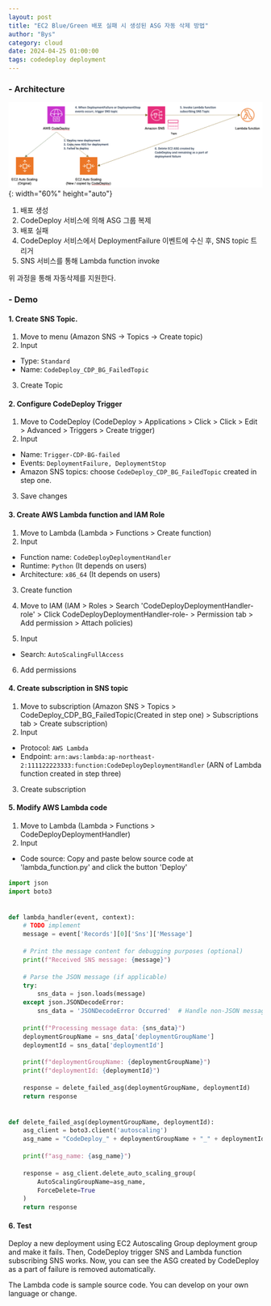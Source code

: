 ```yaml
---
layout: post
title: "EC2 Blue/Green 배포 실패 시 생성된 ASG 자동 삭제 방법"
author: "Bys"
category: cloud
date: 2024-04-25 01:00:00
tags: codedeploy deployment
---
```


### - Architecture

![cdp-asg-architecture](/assets/it/cloud/codeseries/cdp-asg-architecture.png){: width="60%" height="auto"}  

1. 배포 생성
2. CodeDeploy 서비스에 의해 ASG 그룹 복제
3. 배포 실패
4. CodeDeploy 서비스에서 DeploymentFailure 이벤트에 수신 후, SNS topic 트리거
5. SNS 서비스를 통해 Lambda function invoke

위 과정을 통해 자동삭제를 지원한다.  


### - Demo
#### 1. Create SNS Topic. 
1. Move to menu (Amazon SNS -> Topics -> Create topic)
2. Input
  - Type: `Standard`
  - Name: `CodeDeploy_CDP_BG_FailedTopic`
3. Create Topic


#### 2. Configure CodeDeploy Trigger
1. Move to CodeDeploy (CodeDeploy > Applications > Click <application-name> > Click <deployment-group-name> > Edit > Advanced > Triggers > Create trigger)
2. Input
  - Name: `Trigger-CDP-BG-failed`
  - Events: `DeploymentFailure, DeploymentStop`
  - Amazon SNS topics: choose `CodeDeploy_CDP_BG_FailedTopic` created in step one.
3. Save changes


#### 3. Create AWS Lambda function and IAM Role
1. Move to Lambda (Lambda > Functions > Create function)
2. Input
  - Function name: `CodeDeployDeploymentHandler`
  - Runtime: `Python` (It depends on users)
  - Architecture: `x86_64` (It depends on users)
3. Create function

4. Move to IAM (IAM > Roles > Search 'CodeDeployDeploymentHandler-role' > Click CodeDeployDeploymentHandler-role-<id> > Permission tab > Add permission > Attach policies)
5. Input
  - Search: `AutoScalingFullAccess`
6. Add permissions



#### 4. Create subscription in SNS topic
1. Move to subscription (Amazon SNS > Topics > CodeDeploy_CDP_BG_FailedTopic(Created in step one) > Subscriptions tab > Create subscription)
2. Input
  - Protocol: `AWS Lambda`
  - Endpoint: `arn:aws:lambda:ap-northeast-2:111122223333:function:CodeDeployDeploymentHandler` (ARN of Lambda function created in step three)
3. Create subscription


#### 5. Modify AWS Lambda code
1. Move to Lambda (Lambda > Functions > CodeDeployDeploymentHandler)
2. Input
  - Code source: Copy and paste below source code at 'lambda_function.py' and click the button 'Deploy'
```python
import json
import boto3


def lambda_handler(event, context):
    # TODO implement
    message = event['Records'][0]['Sns']['Message']

    # Print the message content for debugging purposes (optional)
    print(f"Received SNS message: {message}")

    # Parse the JSON message (if applicable)
    try:
        sns_data = json.loads(message)
    except json.JSONDecodeError:
        sns_data = 'JSONDecodeError Occurred'  # Handle non-JSON messages

    print(f"Processing message data: {sns_data}")
    deploymentGroupName = sns_data['deploymentGroupName']
    deploymentId = sns_data['deploymentId']

    print(f"deploymentGroupName: {deploymentGroupName}")
    print(f"deploymentId: {deploymentId}")

    response = delete_failed_asg(deploymentGroupName, deploymentId)
    return response


def delete_failed_asg(deploymentGroupName, deploymentId):
    asg_client = boto3.client('autoscaling')
    asg_name = "CodeDeploy_" + deploymentGroupName + "_" + deploymentId

    print(f"asg_name: {asg_name}")

    response = asg_client.delete_auto_scaling_group(
        AutoScalingGroupName=asg_name,
        ForceDelete=True
    )
    return response
```


#### 6. Test
Deploy a new deployment using EC2 Autoscaling Group deployment group and make it fails. Then, CodeDeploy trigger SNS and Lambda function subscribing SNS works.
Now, you can see the ASG created by CodeDeploy as a part of failure is removed automatically.

The Lambda code is sample source code. You can develop on your own language or change. 